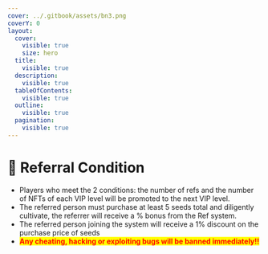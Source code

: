 ```yaml
---
cover: ../.gitbook/assets/bn3.png
coverY: 0
layout:
  cover:
    visible: true
    size: hero
  title:
    visible: true
  description:
    visible: true
  tableOfContents:
    visible: true
  outline:
    visible: true
  pagination:
    visible: true
---
```


# 🎯 Referral Condition

* Players who meet the 2 conditions: the number of refs and the number of NFTs of each VIP level will be promoted to the next VIP level.
* The referred person must purchase at least 5 seeds total and diligently cultivate, the referrer will receive a % bonus from the Ref system.
* The referred person joining the system will receive a 1% discount on the purchase price of seeds
* <mark style="color:red;">**Any cheating, hacking or exploiting bugs will be banned immediately!!**</mark>
